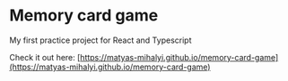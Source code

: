 # Memory card game
My first practice project for React and Typescript

Check it out here: [https://matyas-mihalyi.github.io/memory-card-game](https://matyas-mihalyi.github.io/memory-card-game)
